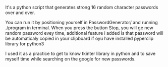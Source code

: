 It's a python script that generates strong 16 random character passwords over and over.

You can run it by positioning yourself in PasswordGenerator/ and running ./program in terminal.
When you press the button Stop, you will ge new random password evey time, additional feature i added is that password will be automaticaly copied in your clipboard if oyu have installed pyperclip library for python3

I used it as a practice to get to know tkinter library in python and to save myself time while searching on the google for new passwords.
